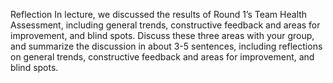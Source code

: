 Reflection In lecture, we discussed the results of Round 1’s Team Health Assessment, including general trends,
constructive feedback and areas for improvement, and blind spots. Discuss these three areas with your group,
and summarize the discussion in about 3-5 sentences, including reflections on general trends, constructive feedback and areas for improvement, and blind spots.